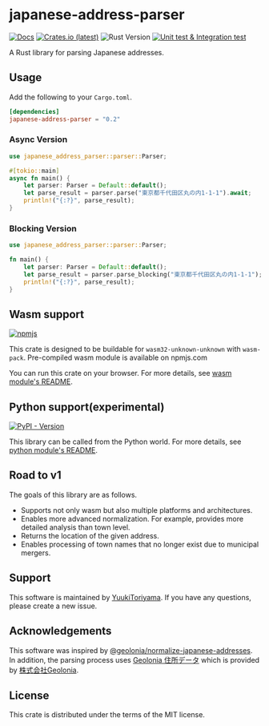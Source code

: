 # japanese-address-parser

[![Docs](https://docs.rs/japanese-address-parser/badge.svg)](https://docs.rs/japanese-address-parser)
[![Crates.io (latest)](https://img.shields.io/crates/v/japanese-address-parser)](https://crates.io/crates/japanese-address-parser)
![Rust Version](https://img.shields.io/badge/rust%20version-%3E%3D1.75.0-orange)
[![Unit test & Integration test](https://github.com/YuukiToriyama/japanese-address-parser/actions/workflows/run-test.yaml/badge.svg?branch=main)](https://github.com/YuukiToriyama/japanese-address-parser/actions/workflows/run-test.yaml)

A Rust library for parsing Japanese addresses.

## Usage

Add the following to your `Cargo.toml`.

```toml
[dependencies]
japanese-address-parser = "0.2"
```

### Async Version

```rust
use japanese_address_parser::parser::Parser;

#[tokio::main]
async fn main() {
    let parser: Parser = Default::default();
    let parse_result = parser.parse("東京都千代田区丸の内1-1-1").await;
    println!("{:?}", parse_result);
}
```

### Blocking Version

```rust
use japanese_address_parser::parser::Parser;

fn main() {
    let parser: Parser = Default::default();
    let parse_result = parser.parse_blocking("東京都千代田区丸の内1-1-1"); // `parse_blocking()` is available on `blocking` feature only
    println!("{:?}", parse_result);
}
```

## Wasm support

[![npmjs](https://img.shields.io/npm/v/%40toriyama/japanese-address-parser)](https://www.npmjs.com/package/@toriyama/japanese-address-parser)

This crate is designed to be buildable for `wasm32-unknown-unknown` with `wasm-pack`.
Pre-compiled wasm module is available on npmjs.com

You can run this crate on your browser. For more details, see [wasm module's README](wasm/README.md).

## Python support(experimental)

[![PyPI - Version](https://img.shields.io/pypi/v/japanese-address-parser-py)](https://pypi.org/project/japanese-address-parser-py/)

This library can be called from the Python world. For more details, see [python module's README](python/README.md).

## Road to v1

The goals of this library are as follows.

- Supports not only wasm but also multiple platforms and architectures.
- Enables more advanced normalization. For example, provides more detailed analysis than town level.
- Returns the location of the given address.
- Enables processing of town names that no longer exist due to municipal mergers.

## Support

This software is maintained by [YuukiToriyama](https://github.com/yuukitoriyama).
If you have any questions, please create a new issue.

## Acknowledgements

This software was inspired
by [@geolonia/normalize-japanese-addresses](https://github.com/geolonia/normalize-japanese-addresses).  
In addition, the parsing process uses [Geolonia 住所データ](https://github.com/geolonia/japanese-addresses) which is
provided by [株式会社Geolonia](https://www.geolonia.com/company/).

## License

This crate is distributed under the terms of the MIT license.
